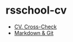 # rsschool-cv
- [CV. Cross-Check](https://GITHUB-USERNAME.github.io/rsschool-cv/cv)
- [Markdown & Git](https://goldyukol.github.io/rsschool-cv/)